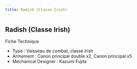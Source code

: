 ```yaml
---
title: Radish (Classe Irish)
---
```


Radish (Classe Irish)
---------------------





Fiche Technique  
  
- Type : Vaisseau de combat, classe Irish  
- Armement : Canon principal double x2, Canon principal x5  
- Mechanical Designer : Kazumi Fujita


